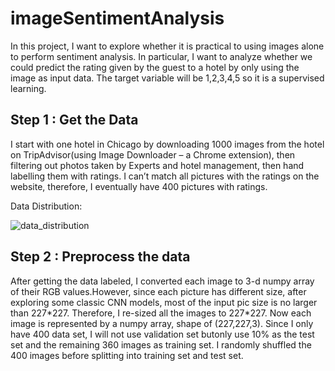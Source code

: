 # imageSentimentAnalysis


In this project, I want to explore whether it is practical to using images alone to perform sentiment analysis.
In particular, I want to analyze whether we could predict the rating given by the guest to a hotel by only using the image as input data. The target variable will be 1,2,3,4,5 so it is a supervised learning.



## Step 1 : Get the Data
I start with one hotel in Chicago by downloading 1000 images from the hotel on TripAdvisor(using Image Downloader – a Chrome extension), then filtering out photos taken by Experts and hotel management, then hand labelling them with ratings.
I can’t match all pictures with the ratings on the website, therefore, I eventually have 400 pictures with ratings.

Data Distribution: 

![data_distribution](https://user-images.githubusercontent.com/27776652/33224666-8de1796c-d131-11e7-91c7-53fc56efa6b0.png)

## Step 2 : Preprocess the data
After getting the data labeled, I converted each image to 3-d numpy array of their RGB values.However, since each
picture has different size, after exploring some classic CNN models, most of the input pic size is no larger than 227\*227.
Therefore, I re-sized all the images to 227\*227. Now each image is represented by a numpy array, shape of (227,227,3).
Since I only have 400 data set, I will not use validation set butonly use 10% as the test set and the remaining 360 images as
training set. I randomly shuffled the 400 images before splitting into training set and test set.
